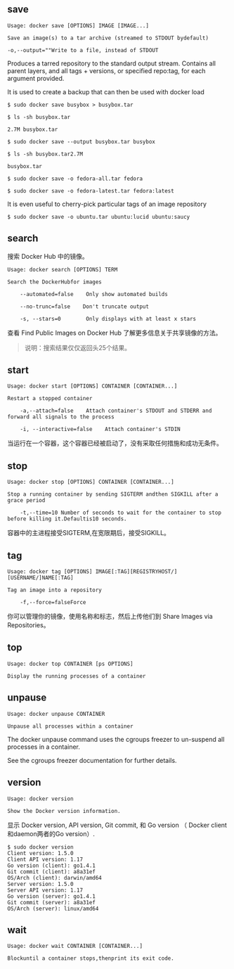 ## save

	Usage: docker save [OPTIONS] IMAGE [IMAGE...]
	
	Save an image(s) to a tar archive (streamed to STDOUT bydefault)
	
	-o,--output=""Write to a file, instead of STDOUT



Produces a tarred repository to the standard output stream. Contains all parent layers, and all tags + versions, or specified repo:tag, for each argument provided.

It is used to create a backup that can then be used with docker load



	$ sudo docker save busybox > busybox.tar
	
	$ ls -sh busybox.tar

	2.7M busybox.tar
	
	$ sudo docker save --output busybox.tar busybox
	
	$ ls -sh busybox.tar2.7M
	
	busybox.tar
	
	$ sudo docker save -o fedora-all.tar fedora
	
	$ sudo docker save -o fedora-latest.tar fedora:latest

It is even useful to cherry-pick particular tags of an image repository

	$ sudo docker save -o ubuntu.tar ubuntu:lucid ubuntu:saucy



## search

搜索 Docker Hub 中的镜像。

	Usage: docker search [OPTIONS] TERM
	
	Search the DockerHubfor images  
	
	    --automated=false    Only show automated builds  
	
	    --no-trunc=false    Don't truncate output  
	
	    -s, --stars=0        Only displays with at least x stars

查看 Find Public Images on Docker Hub 了解更多信息关于共享镜像的方法。

> 说明：搜索结果仅仅返回头25个结果。

## start

	Usage: docker start [OPTIONS] CONTAINER [CONTAINER...]
	
	Restart a stopped container  
	
	    -a,--attach=false    Attach container's STDOUT and STDERR and forward all signals to the process  
	
	    -i, --interactive=false    Attach container's STDIN

当运行在一个容器，这个容器已经被启动了，没有采取任何措施和成功无条件。

## stop

	Usage: docker stop [OPTIONS] CONTAINER [CONTAINER...]
	
	Stop a running container by sending SIGTERM andthen SIGKILL after a grace period  
	
	    -t,--time=10 Number of seconds to wait for the container to stop before killing it.Defaultis10 seconds.

容器中的主进程接受SIGTERM,在宽限期后，接受SIGKILL。

## tag

	Usage: docker tag [OPTIONS] IMAGE[:TAG][REGISTRYHOST/][USERNAME/]NAME[:TAG]
	
	Tag an image into a repository  
	
	    -f,--force=falseForce

你可以管理你的镜像，使用名称和标志，然后上传他们到 Share Images via Repositories。

## top

	Usage: docker top CONTAINER [ps OPTIONS]
	
	Display the running processes of a container
	
## unpause
	
	Usage: docker unpause CONTAINER
	
	Unpause all processes within a container
	
The docker unpause command uses the cgroups freezer to un-suspend all processes in a container.
	
See the cgroups freezer documentation for further details.
	
## version
	
	Usage: docker version
	
	Show the Docker version information.

显示 Docker version, API version, Git commit, 和 Go version （ Docker client 和daemon两者的Go version）.


	$ sudo docker version
	Client version: 1.5.0
	Client API version: 1.17
	Go version (client): go1.4.1
	Git commit (client): a8a31ef
	OS/Arch (client): darwin/amd64
	Server version: 1.5.0
	Server API version: 1.17
	Go version (server): go1.4.1
	Git commit (server): a8a31ef
	OS/Arch (server): linux/amd64


## wait

	Usage: docker wait CONTAINER [CONTAINER...]
	
	Blockuntil a container stops,thenprint its exit code.